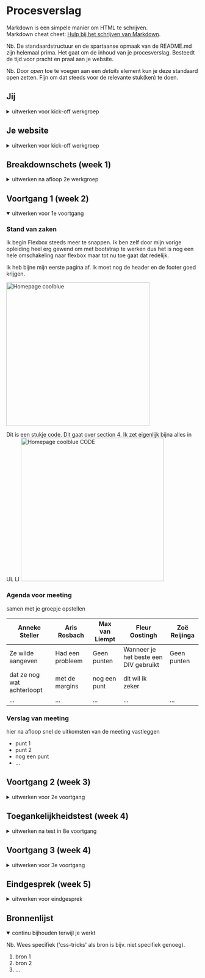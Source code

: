 # Procesverslag
Markdown is een simpele manier om HTML te schrijven.  
Markdown cheat cheet: [Hulp bij het schrijven van Markdown](https://github.com/adam-p/markdown-here/wiki/Markdown-Cheatsheet).

Nb. De standaardstructuur en de spartaanse opmaak van de README.md zijn helemaal prima. Het gaat om de inhoud van je procesverslag. Besteedt de tijd voor pracht en praal aan je website.

Nb. Door *open* toe te voegen aan een *details* element kun je deze standaard open zetten. Fijn om dat steeds voor de relevante stuk(ken) te doen.





## Jij

<details>
<summary>uitwerken voor kick-off werkgroep</summary>

### Auteur:
Zoë Reijinga

#### Je startniveau:
Rood

#### Je focus:
hier je focus (kies uit responsive óf surface plane)
 
</details>





## Je website

<details>
<summary>uitwerken voor kick-off werkgroep</summary>

### Je opdracht:
https://www.coolblue.nl/

#### Screenshot(s) van de eerste pagina (small screen): 
Homepage  
<img src="images/readme/homepagina.jpg" width="375px" alt="De homepagina van coolblue">

#### Screenshot(s) van de tweede pagina (small screen):
Winkelwagen  
<img src="images/readme/winkelwagen.jpg" width="375px" alt="De winkelwagen pagina die nog leeg is">
 
</details>



## Breakdownschets (week 1)

<details>
<summary>uitwerken na afloop 2e werkgroep</summary>

### De hele pagina (Homepage): 
<img src="images/readme/breakdownschetshome.jpg" width="375px" alt="breakdown van de hele pagina">

### dynamisch deel (bijv menu): 
<img src="images/readme/catogorieën.jpg" width="375px" alt="breakdown van een dynamisch deel">

<!-- ### wellicht nog een dynamisch deel (bijv filter): 
<img src="images/dummy-plaatje.jpg" width="375px" alt="breakdown van nog een dynamisch deel"> -->

</details>





## Voortgang 1 (week 2)

<details open>
<summary>uitwerken voor 1e voortgang</summary>

### Stand van zaken
Ik begin Flexbox steeds meer te snappen. Ik ben zelf door mijn vorige opleiding heel erg gewend om met bootstrap te werken dus het is nog een hele omschakeling naar flexbox maar tot nu toe gaat dat redelijk.

Ik heb bijne mijn eerste pagina af. Ik moet nog de header en de footer goed krijgen.

<img src="images/readme/eersteOpzetWeek2.png" width="375px" alt="Homepage coolblue">

Dit is een stukje code. Dit gaat over section 4. Ik zet eigenlijk bijna alles in UL LI
<img src="images/readme/codeWeek2.png" width="375px" alt="Homepage coolblue CODE">




### Agenda voor meeting
samen met je groepje opstellen

| Anneke Steller  | Aris Rosbach       |  Max van Liempt    |  Fleur Oostingh        | Zoë Reijinga
| ---             | ---                | ---                | ---                    | ---    
| Ze wilde aangeven  | Had een probleem   | Geen punten    |Wanneer je het beste een DIV gebruikt| Geen punten
| dat ze nog wat achterloopt    | met de margins     | nog een punt | dit wil ik zeker |
| ...                           | ...                | ...          | ...              |...


### Verslag van meeting
hier na afloop snel de uitkomsten van de meeting vastleggen

- punt 1
- punt 2
- nog een punt
- ...

</details>





## Voortgang 2 (week 3)

<details>
<summary>uitwerken voor 2e voortgang</summary>

### Stand van zaken
hier dit ging goed & dit was lastig (neem ook screenshots op van delen van je website en code)


### Agenda voor meeting
samen met je groepje opstellen

| student 1      | student 2          | student 3    | student 4        |
| ---            | ---                | ---          | ---              |
| dit bespreken  | en dit             | en ik dit    | en dan ik dat    |
| en dat ook nog | dit als er tijd is | nog een punt | dit wil ik zeker |
| ...            | ...                | ...          | ...              |


### Verslag van meeting
hier na afloop snel de uitkomsten van de meeting vastleggen

- punt 1
- punt 2
- nog een punt
- ...

</details>





## Toegankelijkheidstest (week 4)

<details>
<summary>uitwerken na test in 8e voortgang</summary>

### Bevindingen
Lijst met je bevindingen die in de test naar voren kwamen:

#### Titel eerste bevinding
Hier korte omschrijving (met indien nodig een afbeelding)

Hier een omschrijving van hoe het opgelost kan worden (met indien nodig een afbeelding)


#### Titel tweede bevinding. 
Hier korte omschrijving (met indien nodig een afbeelding)

Hier een omschrijving van hoe het opgelost kan worden (met indien nodig een afbeelding)


#### Titel volgende bevinding. 
Hier korte omschrijving (met indien nodig een afbeelding)

Hier een omschrijving van hoe het opgelost kan worden (met indien nodig een afbeelding)


#### Titel nog een bevinding. 
Hier korte omschrijving (met indien nodig een afbeelding)

Hier een omschrijving van hoe het opgelost kan worden (met indien nodig een afbeelding)

</details>





## Voortgang 3 (week 4)

<details>
<summary>uitwerken voor 3e voortgang</summary>

### Stand van zaken
hier dit ging goed & dit was lastig (neem ook screenshots op van delen van je website en code)


### Agenda voor meeting
samen met je groepje opstellen

| student 1      | student 2          | student 3    | student 4        |
| ---            | ---                | ---          | ---              |
| dit bespreken  | en dit             | en ik dit    | en dan ik dat    |
| en dat ook nog | dit als er tijd is | nog een punt | dit wil ik zeker |
| ...            | ...                | ...          | ...              |


### Verslag van meeting
hier na afloop snel de uitkomsten van de meeting vastleggen

- punt 1
- punt 2
- nog een punt
- ...

</details>





## Eindgesprek (week 5)

<details>
<summary>uitwerken voor eindgesprek</summary>

### Stand van zaken
hier dit ging goed & dit was lastig (neem ook screenshots op van delen van je website en code)

### Screenshot(s)

hier screenshot(s) van je eindresultaat

</details>





## Bronnenlijst

<details open>
<summary>continu bijhouden terwijl je werkt</summary>

Nb. Wees specifiek ('css-tricks' als bron is bijv. niet specifiek genoeg).

1. bron 1
2. bron 2
3. ...

</details>